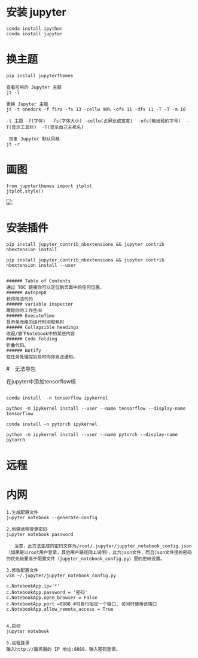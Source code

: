 # 安装 jupyter

```shell
conda install ipython
conda install jupyter
```
# 换主题

```shell
pip install jupyterthemes

查看可用的 Jupyter 主题
jt -l

更换 Jupyter 主题
jt -t onedork -f fira -fs 13 -cellw 90% -ofs 11 -dfs 11 -T -T -m 10

-t 主题 -f(字体)  -fs(字体大小) -cellw(占屏比或宽度)  -ofs(输出段的字号)  -T(显示工具栏)  -T(显示自己主机名)

 恢复 Jupyter 默认风格
jt -r
```

# 画图
```shell
from jupyterthemes import jtplot
jtplot.style() 

```

![](https://upload-images.jianshu.io/upload_images/18339009-8515131bfec37dc8.png?imageMogr2/auto-orient/strip%7CimageView2/2/w/1240)

# 安装插件

```shell
pip install jupyter_contrib_nbextensions && jupyter contrib nbextension install

pip install jupyter_contrib_nbextensions && jupyter contrib nbextension install --user


###### Table of Contents 
通过 TOC 链接你可以定位到页面中的任何位置。
###### Autopep8
获得简洁代码
###### variable inspector
跟踪你的工作空间
###### ExecuteTime
显示单元格的运行时间和耗时
###### Collapsible headings
收起/放下Notebook中的某些内容
###### Code folding
折叠代码。
###### Notify
在任务处理完后及时向你发送通知。

```



#　无法导包

在jupyter中添加tensorflow核

```shell

conda install  -n tensorflow ipykernel

python -m ipykernel install --user --name tensorflow --display-name tensorflow

conda install -n pytorch ipykernel

python -m ipykernel install --user --name pytorch --display-name pytorch

```



# 远程

# 内网


``` shell
1.生成配置文件
jupyter notebook --generate-config

2.创建远程登录密码
jupyter notebook password

   注意，此方法生成的密码文件为/root/.jupyter/jupyter_notebook_config.json （如果是以root用户登录，其他用户路径同上说明），此为json文件，而且json文件里的密码的优先级要高于配置文件（jupyter_notebook_config.py）里的密码设置。

3.修改配置文件
vim ~/.jupyter/jupyter_notebook_config.py 

c.NotebookApp.ip='*'
c.NotebookApp.password = '密码'
c.NotebookApp.open_browser = False
c.NotebookApp.port =8888 #可自行指定一个端口, 访问时使用该端口
c.NotebookApp.allow_remote_access = True 


4.启动
jupyter notebook

5.远程登录
输入http://服务器的 IP 地址:8888，输入密码登录。

```
